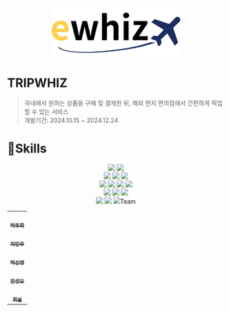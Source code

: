 <div align="center">
    <img src="./ewhiz.png" width="300px" alt="Ewhiz Logo">
</div>

# TRIPWHIZ
> 국내에서 원하는 상품을 구매 및 결제한 뒤, 해외 현지 편의점에서 간편하게 픽업할 수 있는 서비스   
> 개발기간: 2024.10.15 ~ 2024.12.24

# 🚀Skills
<div align="center">
    <img src="https://img.shields.io/badge/React-20232A?style=for-the-badge&logo=react&logoColor=61DAFB">
    <img src="https://img.shields.io/badge/TypeScript-007ACC?style=for-the-badge&logo=typescript&logoColor=white">
    <br>
    <img src="https://img.shields.io/badge/Material--UI-0081CB?style=for-the-badge&logo=material-ui&logoColor=white">
    <img src="https://img.shields.io/badge/Tailwind_CSS-38B2AC?style=for-the-badge&logo=tailwind-css&logoColor=white">
    <img src="https://img.shields.io/badge/Java-ED8B00?style=for-the-badge&logo=openjdk&logoColor=white">
    <br>
    <img src="https://img.shields.io/badge/springboot-6DB33F?style=for-the-badge&logo=springboot&logoColor=white">
    <img src="https://img.shields.io/badge/mariadb-003545?style=for-the-badge&logo=mariadb&logoColor=white">
    <img src="https://img.shields.io/badge/json%20web%20tokens-323330?style=for-the-badge&logo=json-web-tokens&logoColor=pink">
    <img src="https://img.shields.io/badge/Amazon_AWS-232F3E?style=for-the-badge&logo=amazon-aws&logoColor=white">
    <br>
    <img src="https://img.shields.io/badge/firebase-FFCA28?style=for-the-badge&logo=firebase&logoColor=white">
    <img src="https://img.shields.io/badge/fontawesome-339AF0?style=for-the-badge&logo=fontawesome&logoColor=white">
    <img src="https://img.shields.io/badge/WebStorm-000000?style=for-the-badge&logo=WebStorm&logoColor=white">
    <br>
    <img src="https://img.shields.io/badge/axios-5A29E4?style=for-the-badge&logo=axios&logoColor=white">
    <img src="https://img.shields.io/badge/Postman-FF6C37?style=for-the-badge&logo=Postman&logoColor=white">
    <img src="https://img.shields.io/badge/Slack-4A154B?style=for-the-badge&logo=slack&logoColor=white>
    <br>
</div>



# Team
<table>
  <tbody>
    <tr>
      <td align="center"><a href="https://github.com/eggzuxi"><img src="이미지주소" width="100px;" alt=""/><br /><sub><b> 박주희 </b></sub></a><br /></td>
    </tr>
    <tr>
    <td align="center"><a href="https://github.com/backgoon0903"><img src="이미지주소" width="100px;" alt=""/><br /><sub><b> 차민주 </b></sub></a><br /></td>
    </tr>
    <tr>
    <td align="center"><a href="https://github.com/ssinyong"><img src="이미지주소" width="100px;" alt=""/><br /><sub><b> 박신영 </b></sub></a><br /></td>
    </tr>
    <tr>
    <td align="center"><a href="https://github.com/jin-sung-oh"><img src="이미지주소" width="100px;" alt=""/><br /><sub><b> 진성오 </b></sub></a><br /></td>
    </tr>
    <tr>
    <td align="center"><a href="https://github.com/Seola-CHOE"><img src="이미지주소" width="100px;" alt=""/><br /><sub><b> 최설 </b></sub></a><br /></td>
    </tr>
  </tbody>
</table>
